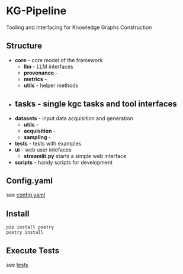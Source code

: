 # KG-Pipeline

Tooling and Interfacing for Knowledge Graphs Construction

## Structure

- **core** - core model of the framework
  - **llm** - LLM interfaces
  - **provenance** - 
  - **metrics** - 
  - **utils** - helper methods
- **tasks** - single kgc tasks and tool interfaces
  - 
- **datasets** - input data acquisition and generation
  - **utils** - 
  - **acquisition** -
  - **sampling** - 
- **tests** - tests with examples
- **ui** - web user intefaces
  - **streamlit.py** starts a simple web interface
- **scripts** - handy scripts for development

## Config.yaml

see [config.yaml](./config.yaml)

## Install


```
pip install poetry
poetry install
```

## Execute Tests

see [tests](./llm4kg_tests/README.md)